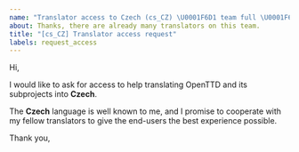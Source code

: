 ```yaml
---
name: "Translator access to Czech (cs_CZ) \U0001F6D1 team full \U0001F6D1"
about: Thanks, there are already many translators on this team.
title: "[cs_CZ] Translator access request"
labels: request_access
---
```


<!-- translator: cs_CZ -->
<!-- Please do not edit the header of this template. -->

Hi,

I would like to ask for access to help translating OpenTTD and its subprojects into **Czech**.

The **Czech** language is well known to me, and I promise to cooperate with my fellow translators to give the end-users the best experience possible.

<!-- Please do not edit the above message. Do feel free to add a personal note after this line. -->

Thank you,
